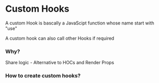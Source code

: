 # Custom Hooks

A custom Hook is bascally a JavaScipt function whose name start with "use"

A custom hook can also call other Hooks if required

### Why?

Share logic - Alternative to HOCs and Render Props

### How to create custom hooks?
